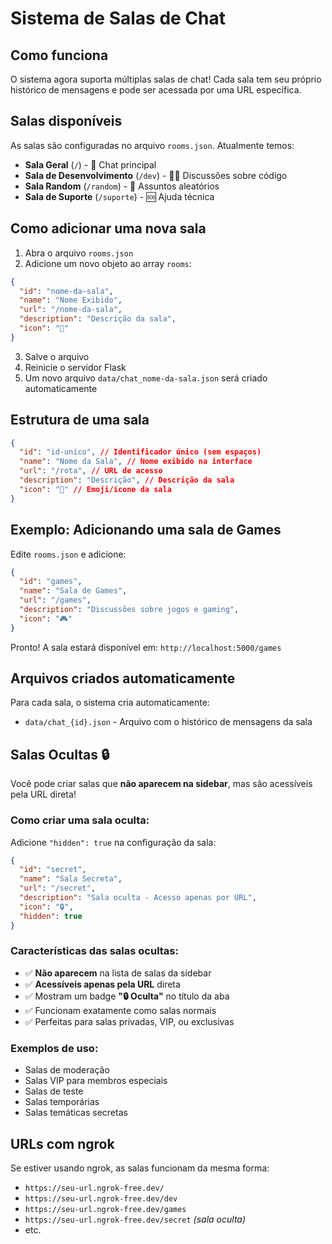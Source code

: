 # Sistema de Salas de Chat

## Como funciona

O sistema agora suporta múltiplas salas de chat! Cada sala tem seu próprio histórico de mensagens e pode ser acessada por uma URL específica.

## Salas disponíveis

As salas são configuradas no arquivo `rooms.json`. Atualmente temos:

- **Sala Geral** (`/`) - 💬 Chat principal
- **Sala de Desenvolvimento** (`/dev`) - 👨‍💻 Discussões sobre código
- **Sala Random** (`/random`) - 🎲 Assuntos aleatórios
- **Sala de Suporte** (`/suporte`) - 🆘 Ajuda técnica

## Como adicionar uma nova sala

1. Abra o arquivo `rooms.json`
2. Adicione um novo objeto ao array `rooms`:

```json
{
  "id": "nome-da-sala",
  "name": "Nome Exibido",
  "url": "/nome-da-sala",
  "description": "Descrição da sala",
  "icon": "🎨"
}
```

3. Salve o arquivo
4. Reinicie o servidor Flask
5. Um novo arquivo `data/chat_nome-da-sala.json` será criado automaticamente

## Estrutura de uma sala

```json
{
  "id": "id-unico", // Identificador único (sem espaços)
  "name": "Nome da Sala", // Nome exibido na interface
  "url": "/rota", // URL de acesso
  "description": "Descrição", // Descrição da sala
  "icon": "🚀" // Emoji/ícone da sala
}
```

## Exemplo: Adicionando uma sala de Games

Edite `rooms.json` e adicione:

```json
{
  "id": "games",
  "name": "Sala de Games",
  "url": "/games",
  "description": "Discussões sobre jogos e gaming",
  "icon": "🎮"
}
```

Pronto! A sala estará disponível em: `http://localhost:5000/games`

## Arquivos criados automaticamente

Para cada sala, o sistema cria automaticamente:

- `data/chat_{id}.json` - Arquivo com o histórico de mensagens da sala

## Salas Ocultas 🔒

Você pode criar salas que **não aparecem na sidebar**, mas são acessíveis pela URL direta!

### Como criar uma sala oculta:

Adicione `"hidden": true` na configuração da sala:

```json
{
  "id": "secret",
  "name": "Sala Secreta",
  "url": "/secret",
  "description": "Sala oculta - Acesso apenas por URL",
  "icon": "🔒",
  "hidden": true
}
```

### Características das salas ocultas:

- ✅ **Não aparecem** na lista de salas da sidebar
- ✅ **Acessíveis apenas pela URL** direta
- ✅ Mostram um badge **"🔒 Oculta"** no título da aba
- ✅ Funcionam exatamente como salas normais
- ✅ Perfeitas para salas privadas, VIP, ou exclusivas

### Exemplos de uso:

- Salas de moderação
- Salas VIP para membros especiais
- Salas de teste
- Salas temporárias
- Salas temáticas secretas

## URLs com ngrok

Se estiver usando ngrok, as salas funcionam da mesma forma:

- `https://seu-url.ngrok-free.dev/`
- `https://seu-url.ngrok-free.dev/dev`
- `https://seu-url.ngrok-free.dev/games`
- `https://seu-url.ngrok-free.dev/secret` _(sala oculta)_
- etc.
